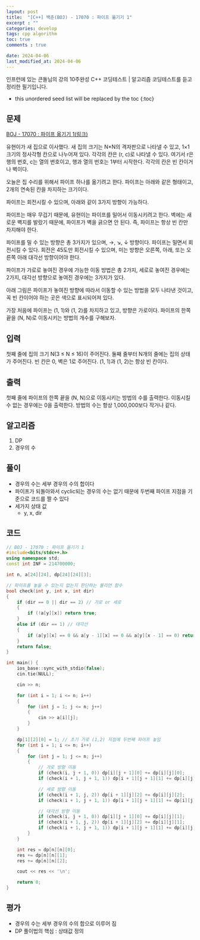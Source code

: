```yaml
---
layout: post
title:  "[C++] 백준(BOJ) - 17070 : 파이프 옮기기 1"
excerpt : ""
categories: develop
tags: cpp algorithm
toc: true
comments : true

date: 2024-04-06
last_modified_at: 2024-04-06
---
```

> <span style="font-size: 80%">
인프런에 있는 큰돌님의 강의 10주완성 C++ 코딩테스트 | 알고리즘 코딩테스트를 듣고 정리한 필기입니다.</span>

<!--more-->

* this unordered seed list will be replaced by the toc
{:toc}

## 문제 

[BOJ - 17070 : 파이프 옮기기 1(링크)](https://www.acmicpc.net/problem/17070) 

유현이가 새 집으로 이사했다. 새 집의 크기는 N×N의 격자판으로 나타낼 수 있고, 1×1크기의 정사각형 칸으로 나누어져 있다. 각각의 칸은 (r, c)로 나타낼 수 있다. 여기서 r은 행의 번호, c는 열의 번호이고, 행과 열의 번호는 1부터 시작한다. 각각의 칸은 빈 칸이거나 벽이다.

오늘은 집 수리를 위해서 파이프 하나를 옮기려고 한다. 파이프는 아래와 같은 형태이고, 2개의 연속된 칸을 차지하는 크기이다.

파이프는 회전시킬 수 있으며, 아래와 같이 3가지 방향이 가능하다.

파이프는 매우 무겁기 때문에, 유현이는 파이프를 밀어서 이동시키려고 한다. 벽에는 새로운 벽지를 발랐기 때문에, 파이프가 벽을 긁으면 안 된다. 즉, 파이프는 항상 빈 칸만 차지해야 한다.

파이프를 밀 수 있는 방향은 총 3가지가 있으며, →, ↘, ↓ 방향이다. 파이프는 밀면서 회전시킬 수 있다. 회전은 45도만 회전시킬 수 있으며, 미는 방향은 오른쪽, 아래, 또는 오른쪽 아래 대각선 방향이어야 한다.

파이프가 가로로 놓여진 경우에 가능한 이동 방법은 총 2가지, 세로로 놓여진 경우에는 2가지, 대각선 방향으로 놓여진 경우에는 3가지가 있다.

아래 그림은 파이프가 놓여진 방향에 따라서 이동할 수 있는 방법을 모두 나타낸 것이고, 꼭 빈 칸이어야 하는 곳은 색으로 표시되어져 있다.

가장 처음에 파이프는 (1, 1)와 (1, 2)를 차지하고 있고, 방향은 가로이다. 파이프의 한쪽 끝을 (N, N)로 이동시키는 방법의 개수를 구해보자.


## 입력
첫째 줄에 집의 크기 N(3 ≤ N ≤ 16)이 주어진다. 둘째 줄부터 N개의 줄에는 집의 상태가 주어진다. 빈 칸은 0, 벽은 1로 주어진다. (1, 1)과 (1, 2)는 항상 빈 칸이다.

## 출력
첫째 줄에 파이프의 한쪽 끝을 (N, N)으로 이동시키는 방법의 수를 출력한다. 이동시킬 수 없는 경우에는 0을 출력한다. 방법의 수는 항상 1,000,000보다 작거나 같다.


## 알고리즘
1. DP
2. 경우의 수

## 풀이
- 경우의 수는 세부 경우의 수의 합이다
- 파이프가 되돌아와서 cyclic되는 경우의 수는 없기 때문에 두번째 파이프 지점을 기준으로 코드를 짤 수 있다
- 세가지 상태 값
  - y, x, dir

## 코드
```cpp
// BOJ - 17070 : 파이프 옮기기 1
#include<bits/stdc++.h>
using namespace std;
const int INF = 214700000;

int n, a[24][24], dp[24][24][3];

// 파이프를 놓을 수 있는지 없는지 판단하는 불리언 함수
bool check(int y, int x, int dir)
{
    if (dir == 0 || dir == 2) // 가로 or 세로
    {
        if (!a[y][x]) return true;
    }
    else if (dir == 1) // 대각선
    {
        if (a[y][x] == 0 && a[y - 1][x] == 0 && a[y][x - 1] == 0) return true;
    }
    return false;
}

int main() {
    ios_base::sync_with_stdio(false);
    cin.tie(NULL);

    cin >> n;

    for (int i = 1; i <= n; i++)
    {
        for (int j = 1; j <= n; j++)
        {
            cin >> a[i][j];
        }
    }

    dp[1][2][0] = 1; // 초기 가로 (1,2) 지점에 두번째 파이프 놓임
    for (int i = 1; i <= n; i++)
    {
        for (int j = 1; j <= n; j++)
        {
            // 가로 방향 이동
            if (check(i, j + 1, 0)) dp[i][j + 1][0] += dp[i][j][0];
            if (check(i + 1, j + 1, 1)) dp[i + 1][j + 1][1] += dp[i][j][0];

            // 세로 방향 이동
            if (check(i + 1, j, 2)) dp[i + 1][j][2] += dp[i][j][2];
            if (check(i + 1, j + 1, 1)) dp[i + 1][j + 1][1] += dp[i][j][2];

            // 대각선 방향 이동
            if (check(i, j + 1, 0)) dp[i][j + 1][0] += dp[i][j][1];
            if (check(i + 1, j, 2)) dp[i + 1][j][2] += dp[i][j][1];
            if (check(i + 1, j + 1, 1)) dp[i + 1][j + 1][1] += dp[i][j][1];
        }
    }

    int res = dp[n][n][0];
    res += dp[n][n][1];
    res += dp[n][n][2];

    cout << res << '\n';

    return 0;
}
```

## 평가  
- 경우의 수는 세부 경우의 수의 합으로 이루어 짐
- DP 풀이법의 핵심 : 상태값 정의